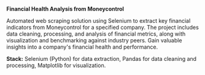 **Financial Health Analysis from Moneycontrol**

Automated web scraping solution using Selenium to extract key financial indicators from Moneycontrol for a specified company. The project includes data cleaning, processing, and analysis of financial metrics, along with visualization and benchmarking against industry peers. Gain valuable insights into a company's financial health and performance.

**Stack:** Selenium (Python) for data extraction,
       Pandas for data cleaning and processing,
       Matplotlib for visualization.
